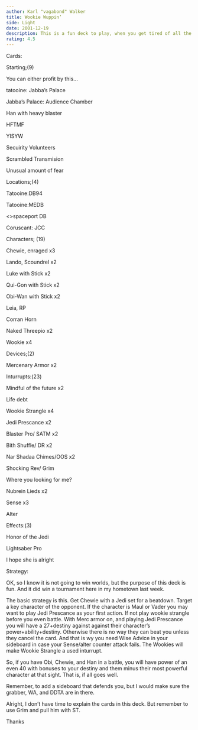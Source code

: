 ```yaml
---
author: Karl "vagabond" Walker
title: Wookie Wuppin’
side: Light
date: 2001-12-19
description: This is a fun deck to play, when you get tired of all the mainstream decks.  Please read the strategy at the bottom also.
rating: 4.5
---
```

Cards: 

Starting;(9)
You can either profit by this...
tatooine: Jabba’s Palace
Jabba’s Palace: Audience Chamber
Han with heavy blaster
HFTMF
YISYW
Secuirity Volunteers
Scrambled Transmision
Unusual amount of fear

Locations;(4)
Tatooine:DB94
Tatooine:MEDB
<>spaceport DB
Coruscant: JCC

Characters; (19)
Chewie, enraged x3
Lando, Scoundrel x2
Luke with Stick x2
Qui-Gon with Stick x2
Obi-Wan with Stick x2
Leia, RP
Corran Horn
Naked Threepio x2
Wookie x4

Devices;(2)
Mercenary Armor x2

Inturrupts:(23)
Mindful of the future x2
Life debt 
Wookie Strangle x4
Jedi Prescance x2
Blaster Pro/ SATM x2
Bith Shuffle/ DR x2
Nar Shadaa Chimes/OOS x2
Shocking Rev/ Grim 
Where you looking for me?
Nubrein Lieds x2
Sense x3
Alter

Effects:(3)
Honor of the Jedi
Lightsaber Pro
I hope she is alright




Strategy: 

 OK, so I know it is not going to win worlds, but the purpose of this deck is fun. And it did win a tournament here in my hometown last week.

The basic strategy is this. Get Chewie with a Jedi set for a beatdown. Target a key character of the opponent. If the character is Maul or Vader you may want to play Jedi Prescance as your first action. If not play wookie strangle before you even battle. With Merc armor on, and playing Jedi Prescance you will have a 27+destiny against against their character’s power+ability+destiny. Otherwise there is no way they can beat you unless they cancel the card. And that is wy you need Wise Advice in your sideboard in case your Sense/alter counter attack fails. The Wookies will make Wookie Strangle a used inturrupt.

So, if you have Obi, Chewie, and Han in a battle, you will have power of an even 40 with bonuses to your destiny and them minus their most powerful character at that sight. That is, if all goes well. 

Remember, to add a sideboard that defends you, but I would make sure the grabber, WA, and DDTA are in there.

Alright, I don’t have time to explain the cards in this deck. But remember to use Grim and pull him with ST.

Thanks 